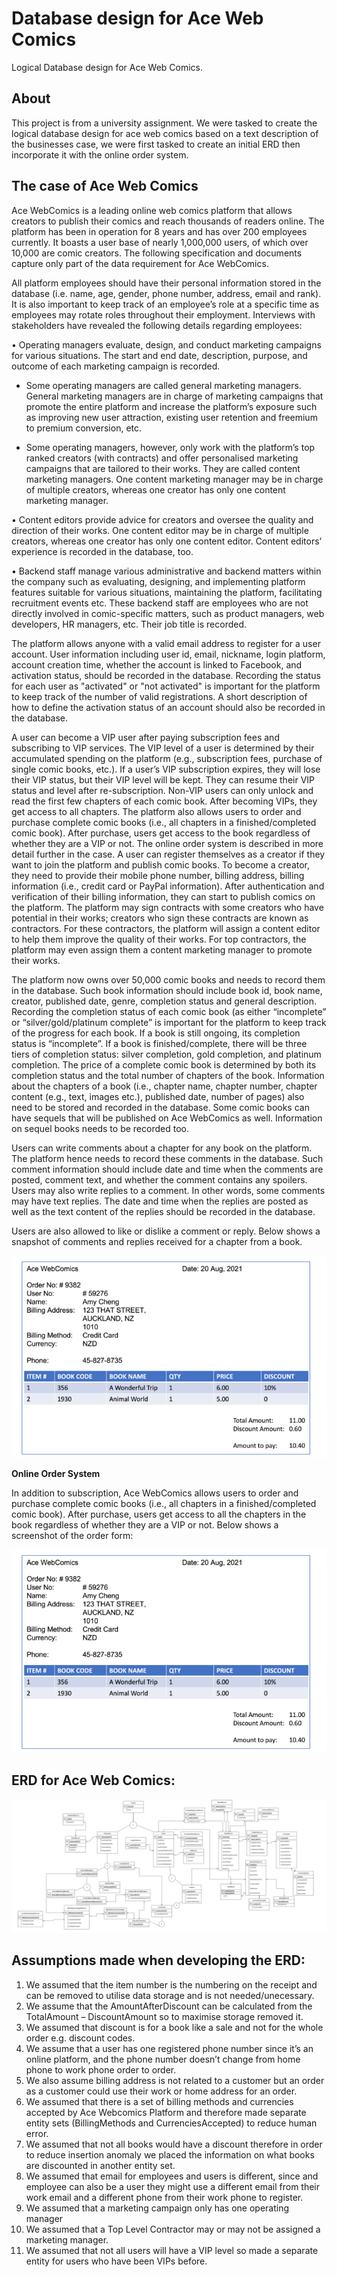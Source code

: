 # Database design for Ace Web Comics
Logical Database design for Ace Web Comics.

## About
This project is from a university assignment. We were tasked to create the logical database design for ace web comics based on a text description of the businesses case, we were first tasked to create an initial ERD then incorporate it with the online order system. 

## The case of Ace Web Comics

Ace WebComics is a leading online web comics platform that allows creators to publish their comics and reach thousands of readers online. The platform has been in operation for 8 years and has over 200 employees currently. It boasts a user base of nearly 1,000,000 users, of which over 10,000 are comic creators. The following specification and documents capture only part of the data requirement for Ace
WebComics.

All platform employees should have their personal information stored in the database (i.e. name, age, gender, phone number, address, email and rank). It is also important to keep track of an employee’s role at a specific time as employees may rotate roles throughout their employment. Interviews with stakeholders have
revealed the following details regarding employees:

• Operating managers evaluate, design, and conduct marketing campaigns for various situations. The start and end date, description, purpose, and outcome of each marketing campaign is recorded. 

- Some operating managers are called general marketing managers. General marketing managers are in charge of marketing campaigns that promote the entire platform and increase the platform’s exposure such as improving new user attraction, existing user retention and freemium to premium conversion, etc.

- Some operating managers, however, only work with the platform’s top ranked creators (with contracts) and offer personalised marketing campaigns that are tailored to their works. They are called content marketing managers. One content marketing manager may be in charge of multiple creators, whereas one creator has only one content marketing manager.

• Content editors provide advice for creators and oversee the quality and direction of their works. One content editor may be in charge of multiple creators, whereas one creator has only one content editor. Content editors’ experience is recorded in the database, too.

• Backend staff manage various administrative and backend matters within the company such as evaluating, designing, and implementing platform features suitable for various situations, maintaining the platform, facilitating recruitment events etc. These backend staff are employees who are not directly involved in comic-specific matters, such as product managers, web developers, HR managers, etc. Their job title is recorded.

The platform allows anyone with a valid email address to register for a user account. User information including user id, email, nickname, login platform, account creation time, whether the account is linked to Facebook, and activation status, should be recorded in the database. Recording the status for each user as
"activated" or "not activated" is important for the platform to keep track of the number of valid registrations. A short description of how to define the activation status of an account should also be recorded in the database.

A user can become a VIP user after paying subscription fees and subscribing to VIP services. The VIP level of a user is determined by their accumulated spending on the platform (e.g., subscription fees, purchase of single comic books, etc.). If a user’s VIP subscription expires, they will lose their VIP status, but their VIP
level will be kept. They can resume their VIP status and level after re-subscription. Non-VIP users can only unlock and read the first few chapters of each comic book. After becoming VIPs, they get access to all chapters. The platform also allows users to order and purchase complete comic books (i.e., all chapters in a
finished/completed comic book). After purchase, users get access to the book regardless of whether they are a VIP or not. The online order system is described in more detail further in the case. A user can register themselves as a creator if they want to join the platform and publish comic books. To
become a creator, they need to provide their mobile phone number, billing address, billing information (i.e., credit card or PayPal information). After authentication and verification of their billing information, they can start to publish comics on the platform. The platform may sign contracts with some creators who have potential in their works; creators who sign these contracts are known as contractors. For these contractors, the platform will assign a content editor to help them improve the quality of their works. For top contractors, the platform may even assign them a content marketing manager to promote their works.

The platform now owns over 50,000 comic books and needs to record them in the database. Such book information should include book id, book name, creator, published date, genre, completion status and general description. Recording the completion status of each comic book (as either “incomplete” or
“silver/gold/platinum complete” is important for the platform to keep track of the progress for each book. If a book is still ongoing, its completion status is “incomplete”. If a book is finished/complete, there will be three tiers of completion status: silver completion, gold completion, and platinum completion. The price of a complete comic book is determined by both its completion status and the total number of chapters of the book. Information about the chapters of a book (i.e., chapter name, chapter number, chapter content (e.g., text, images etc.), published date, number of pages) also need to be stored and recorded in the database. Some comic books can have sequels that will be published on Ace WebComics as well. Information on
sequel books needs to be recorded too.

Users can write comments about a chapter for any book on the platform. The platform hence needs to record these comments in the database. Such comment information should include date and time when the comments are posted, comment text, and whether the comment contains any spoilers.
Users may also write replies to a comment. In other words, some comments may have text replies. The date
and time when the replies are posted as well as the text content of the replies should be recorded in the
database.

Users are also allowed to like or dislike a comment or reply. Below shows a snapshot of comments and replies received for a chapter from a book.

![Comment system](form.png)

**Online Order System**

In addition to subscription, Ace WebComics allows users to order and purchase complete comic books (i.e.,
all chapters in a finished/completed comic book). After purchase, users get access to all the chapters in the
book regardless of whether they are a VIP or not.
Below shows a screenshot of the order form:

![Form for online order](Form.png)

## ERD for Ace Web Comics:
![image](ERD.png)


## Assumptions made when developing the ERD:

1. We assumed that the item number is the numbering on the receipt and can be removed to utilise data storage and is not needed/unecessary. 
2. We assume that the AmountAfterDiscount can be calculated from the TotalAmount – DiscountAmount so to maximise storage removed it. 
3. We assumed that discount is for a book like a sale and not for the whole order e.g. discount codes.
4. We assume that a user has one registered phone number since it’s an online platform, and the phone number doesn’t change from home phone to work phone order to order.
5. We also assume billing address is not related to a customer but an order as a customer could use their work or home address for an order. 
6. We assumed that there is a set of billing methods and currencies accepted by Ace Webcomics Platform and therefore made separate entity sets (BillingMethods and 
CurrenciesAccepted) to reduce human error.
7. We assumed that not all books would have a discount therefore in order to reduce insertion anomaly we placed the information on what books are discounted in another entity set.
8. We assumed that email for employees and users is different, since and employee can also be a user they might use a different email from their work email and a different phone from their work phone to register. 
9. We assumed that a marketing campaign only has one operating manager
10. We assumed that a Top Level Contractor may or may not be assigned a marketing manager.
11. We assumed that not all users will have a VIP level so made a separate entity for users who 
have been VIPs before.


